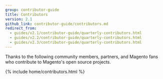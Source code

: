 ```yaml
---
group: contributor-guide
title: Contributors
version: 2.1
github_link: contributor-guide/contributors.md
redirect_from:
  - guides/v2.1/contributor-guide/quarterly-contributors.html
  - guides/v2.2/contributor-guide/quarterly-contributors.html
  - guides/v2.3/contributor-guide/quarterly-contributors.html
---
```


Thanks to the following community members, partners, and Magento fans who contribute to Magento's open source projects.

{% include home/contributors.html %}
